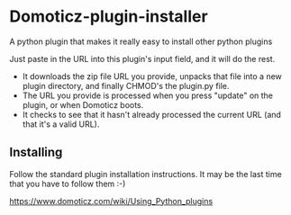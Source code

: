# Domoticz-plugin-installer
A python plugin that makes it really easy to install other python plugins

Just paste in the URL into this plugin's input field, and it will do the rest.

- It downloads the zip file URL you provide, unpacks that file into a new plugin directory, and finally CHMOD's the plugin.py file.
- The URL you provide is processed when you press "update" on the plugin, or when Domoticz boots.
- It checks to see that it hasn't already processed the current URL (and that it's a valid URL).

## Installing
Follow the standard plugin installation instructions. It may be the last time that you have to follow them :-)

https://www.domoticz.com/wiki/Using_Python_plugins

